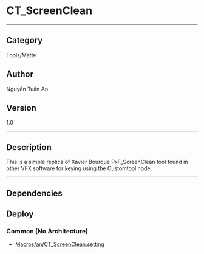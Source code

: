 # CT_ScreenClean
___

## Category
Tools/Matte

## Author
Nguyễn Tuấn An

## Version
1.0

___

## Description
<p>This is a simple replica of Xavier Bourque PxF_ScreenClean tool found in other VFX software for keying using the Customtool node.</p>

___

## Dependencies

## Deploy

### Common (No Architecture)

<ul>
<li><a href="https://gitlab.com/WeSuckLess/Reactor/-/blob/master/Atoms/com.an.CT_ScreenClean/Macros/an/CT_ScreenClean.setting?ref_type=heads">Macros/an/CT_ScreenClean.setting</a></li>
</ul>
